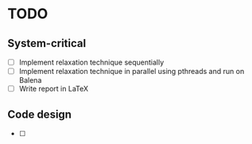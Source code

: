 # TODO

## System-critical

* [ ] Implement relaxation technique sequentially
* [ ] Implement relaxation technique in parallel using pthreads and run on Balena
* [ ] Write report in LaTeX

## Code design

* [ ] 